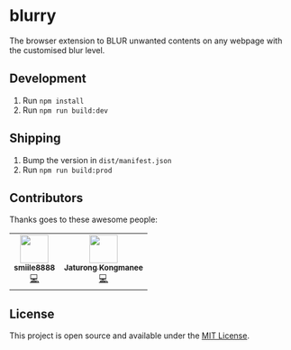 # blurry
The browser extension to BLUR unwanted contents on any webpage with the customised blur level.

## Development
1. Run `npm install`
2. Run `npm run build:dev`

## Shipping
1. Bump the version in `dist/manifest.json`
2. Run `npm run build:prod`

## Contributors

Thanks goes to these awesome people:

<table>
  <tr>
    <td align="center">
      <a href="https://smiile8888.github.io/">
        <img src="https://avatars1.githubusercontent.com/u/13040501?v=4" width="50px;" alt=""/>
        <br />
        <sub><b>smiile8888</b></sub>
      </a>
      <br />
      <a href="https://github.com/jaturongkongmanee/blur-elements-extension/commits?author=smiile8888" title="Code">💻</a> 
<!--       <a href="#ideas-taniarascia" title="Ideas, Planning, & Feedback">🤔</a>  -->
<!--       <a href="https://github.com/taniarascia/takenote/issues?q=author%3Ataniarascia" title="Bug reports">🐛</a> -->
    </td>
    <td align="center">
      <a href="https://github.com/JaturongKongmanee">
        <img src="https://avatars3.githubusercontent.com/u/5829596?v=4" width="50px;" alt=""/>
        <br />
        <sub><b>Jaturong Kongmanee</b></sub>
      </a>
      <br />
      <a href="https://github.com/jaturongkongmanee/blur-elements-extension/commits?author=jaturongkongmanee" title="Code">💻</a> 
<!--       <a href="#ideas-taniarascia" title="Ideas, Planning, & Feedback">🤔</a>  -->
<!--       <a href="https://github.com/taniarascia/takenote/issues?q=author%3Ataniarascia" title="Bug reports">🐛</a> -->
    </td>
  </tr>
</table>
  
  
## License

This project is open source and available under the [MIT License](LICENSE).
